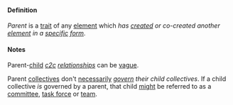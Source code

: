 #### Definition

*Parent* is a [trait](https://github.com/gcassel/Modular-Organization-Terminology/blob/master/terms/trait.md) of any [element](https://github.com/gcassel/Modular-Organization-Terminology/blob/master/terms/element.md) which *has [created](https://github.com/gcassel/Modular-Organization-Terminology/blob/master/terms/create.md) or co-created another [element](https://github.com/gcassel/Modular-Organization-Terminology/blob/master/terms/element.md) in a [specific](https://github.com/gcassel/Modular-Organization-Terminology/blob/master/terms/specific.md) [form](https://github.com/gcassel/Modular-Organization-Terminology/blob/master/terms/form.md)*.  

#### Notes

Parent-[child](https://github.com/gcassel/Modular-Organization-Terminology/blob/master/terms/child.md) *[c2c](https://github.com/gcassel/Modular-Organization-Terminology/blob/master/terms/c2c.md) [relationships](https://github.com/gcassel/Modular-Organization-Terminology/blob/master/terms/relate.md)* can be [vague](https://github.com/gcassel/Modular-Organization-Terminology/blob/master/terms/vague.md).

Parent [collectives](https://github.com/gcassel/Modular-Organization-Terminology/blob/master/terms/collective.md) don't [necessarily](https://github.com/gcassel/Modular-Organization-Terminology/blob/master/terms/require.md) *[govern](https://github.com/gcassel/Modular-Organization-Terminology/blob/master/terms/govern.md) their child collectives*.  If a child collective *is* governed by a parent, that child [might](https://github.com/gcassel/Modular-Organization-Terminology/blob/master/terms/might.md) be referred to as a [committee](https://github.com/gcassel/Modular-Organization-Terminology/blob/master/terms/committee.md), [task force](https://github.com/gcassel/Modular-Organization-Terminology/blob/master/terms/task-force.md) or [team](https://github.com/gcassel/Modular-Organization-Terminology/blob/master/terms/team.md).
